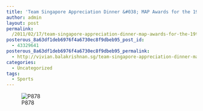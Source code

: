```yaml
---
title: 'Team Singapore Appreciation Dinner &#038; MAP Awards for the 19th Commonwealth Games &#038; 16th Asian Games'
author: admin
layout: post
permalink:
  /2011/02/17/team-singapore-appreciation-dinner-map-awards-for-the-19th-commonwealth-games-16th-asian-games/
posterous_8a63df1deb6976f4a6730ec8f9dbeb95_post_id:
  - 43329641
posterous_8a63df1deb6976f4a6730ec8f9dbeb95_permalink:
  - http://vivian.balakrishnan.sg/team-singapore-appreciation-dinner-map-awards
categories:
  - Uncategorized
tags:
  - Sports
---
```

<figure>
<img src="http://vivian.balakrishnan.sg/wp-content/uploads/2011/02/p878.jpg.scaled1000-300x223.jpg" alt="P878" />
<figcaption>P878</figcaption></figure>
